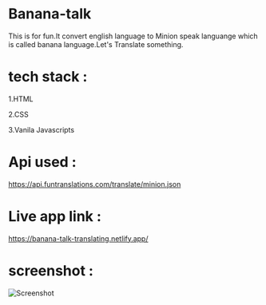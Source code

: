 # Banana-talk
 This is for fun.It convert english language to Minion speak languange which is called banana language.Let's Translate something.

# tech stack :
1.HTML

2.CSS

3.Vanila Javascripts

# Api used :
https://api.funtranslations.com/translate/minion.json

# Live app link : 
https://banana-talk-translating.netlify.app/

# screenshot :
![Screenshot](https://user-images.githubusercontent.com/83078159/193740941-6e7e2894-a88d-41d0-a92a-94bb78fca1e4.png)
